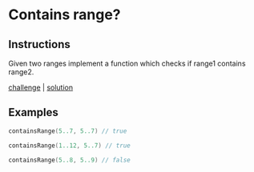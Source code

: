 # Contains range?

## Instructions

Given two ranges implement a function which checks if range1 contains range2.

[challenge](challenge.kt) | [solution](solution.kt)

## Examples

```kotlin
containsRange(5..7, 5..7) // true

containsRange(1..12, 5..7) // true

containsRange(5..8, 5..9) // false
```

